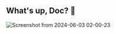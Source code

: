 ## What's up, Doc? 🐰

<!--
**FuneralSuits18/FuneralSuits18** is a ✨ _special_ ✨ repository because its `README.md` (this file) appears on your GitHub profile.

Here are some ideas to get you started:

- 🔭 I’m currently working on ...
- 🌱 I’m currently learning ...
- 👯 I’m looking to collaborate on ...
- 🤔 I’m looking for help with ...
-->
![Screenshot from 2024-06-03 02-00-23](https://github.com/FuneralSuits18/FuneralSuits18/assets/50417827/52b807f6-d784-4257-bbd3-079807897090)